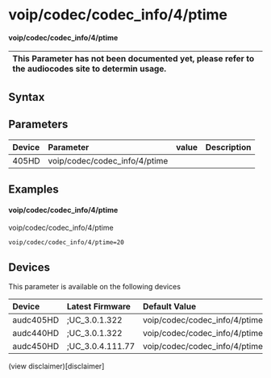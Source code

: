 ﻿---
description: voip/codec/codec_info/4/ptime
search: false
---

# voip/codec/codec_info/4/ptime

#### voip/codec/codec_info/4/ptime


| This Parameter has not been documented yet, please refer to the audiocodes site to determin usage.  | 
| :--- |

## Syntax

## Parameters
|Device|Parameter|value|Description|
|:---|:---|:---|:---|
| 405HD | voip/codec/codec_info/4/ptime |  |  |

## Examples
#### voip/codec/codec_info/4/ptime

voip/codec/codec_info/4/ptime

```
voip/codec/codec_info/4/ptime=20
```

## Devices
This parameter is available on the following devices

| Device | Latest Firmware | Default Value |
|:---|:---|:---|
| audc405HD | ;UC_3.0.1.322 | voip/codec/codec_info/4/ptime=20 
| audc440HD | ;UC_3.0.1.322 | voip/codec/codec_info/4/ptime=20 
| audc450HD | ;UC_3.0.4.111.77 | voip/codec/codec_info/4/ptime=20 

(view disclaimer)[disclaimer]
